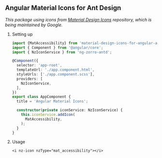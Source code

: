 Angular Material Icons for Ant Design
-------------------------------------

_This package using icons from [Material Design Icons](https://github.com/google/material-design-icons) repository, which is being maintained by Google._

1. Setting up
    ```typescript
    import {MatAccessibility} from 'material-design-icons-for-angular-ant-design';
    import { Component } from '@angular/core';
    import { NzIconService } from 'ng-zorro-antd';
    
    @Component({
      selector: 'app-root',
      templateUrl: './app.component.html',
      styleUrls: ['./app.component.scss'],
      providers: [
        NzIconService,
      ],
    })
    export class AppComponent {
      title = 'Angular Material Icons';
    
      constructor(private iconService: NzIconService) {
        this.iconService.addIcon(
          MatAccessibility,
        );
      }
    }
    ```
2. Usage
    ```angular2html
    <i nz-icon nzType="mat_accessibility"></i>
    ```
